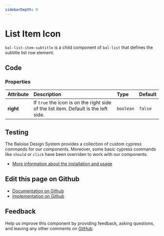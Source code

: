 ```yaml
---
sidebarDepth: 0
---
```



# List Item Icon

`bal-list-item-subtitle` is a child component of `bal-list` that defines the subtitle list row element.




<ClientOnly><docs-component-tabs></docs-component-tabs></ClientOnly>

<!-- docs:child of bal-list -->


## Code



### Properties


| Attribute | Description                                                                         | Type                 | Default            |
| :-------- | :---------------------------------------------------------------------------------- | :------------------- | :----------------- |
| **right** | If `true` the icon is on the right side of the list item. Default is the left side. | <code>boolean</code> | <code>false</code> |

## Testing

The Baloise Design System provides a collection of custom cypress commands for our components. Moreover, some basic cypress commands like `should` or `click` have been overriden to work with our components.

- [More information about the installation and usage](/components/tooling/testing.html)



## Edit this page on Github

* [Documentation on Github](https://github.com/baloise/design-system/blob/master/docs/src/components/components/bal-list-item-icon.md)
* [Implementation on Github](https://github.com/baloise/design-system/blob/master/packages/components/src/components/bal-list-item-icon)

## Feedback

Help us improve this component by providing feedback, asking questions, and leaving any other comments on [GitHub](https://github.com/baloise/design-system/issues/new).

